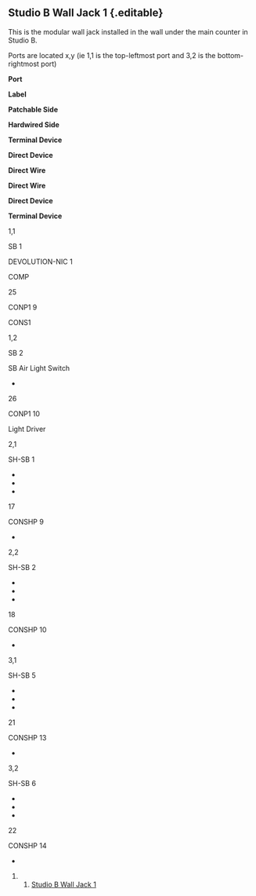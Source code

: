 Studio B Wall Jack 1 {.editable}
--------------------

This is the modular wall jack installed in the wall under the main
counter in Studio B. 

Ports are located x,y (ie 1,1 is the top-leftmost port and 3,2 is the
bottom-rightmost port)

**Port**

**Label**

**Patchable Side**

**Hardwired Side**

**Terminal Device**

**Direct Device**

**Direct Wire**

**Direct Wire**

**Direct Device**

**Terminal Device**

1,1

SB 1

DEVOLUTION-NIC 1

COMP

25

CONP1 9

CONS1

1,2

SB 2

SB Air Light Switch

-

26

CONP1 10

Light Driver

2,1

SH-SB 1

-

-

-

17

CONSHP 9

-

2,2

SH-SB 2

-

-

-

18

CONSHP 10

-

3,1

SH-SB 5

-

-

-

21

CONSHP 13

-

3,2

SH-SB 6

-

-

-

22

CONSHP 14

-

1.  1. [Studio B Wall Jack 1](#Studio_B_Wall_Jack_1)

